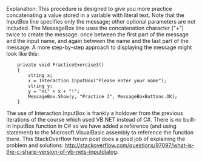 <p>Explanation:
This procedure is designed to give you more practice concatenating a value stored in a variable with literal text. Note that the InputBox line specifies only the message; other optional parameters are not included. The MessageBox line uses the concatenation character ("+") twice to create the message: once between the first part of the message and the input name, and again between the name and the last part of the message. A more step-by-step approach to displaying the message might look like this:</p>

<pre><code>    private void PracticeExercise3()
    {
        string x;
        x = Interaction.InputBox("Please enter your name");
        string y;
        y = "Hi" + x + "!";
        MessageBox.Show(y, "Practice 3", MessageBoxButtons.OK);
    }
</code></pre>

<p>The use of Interaction.InputBox is frankly a holdover from the previous iterations of the course which used VB.NET instead of C#.  There is no built-in InputBox function in C# so we have added a reference (and using statement) to the Microsoft.VisualBasic assembly to reference the function there.  This StackOverflow forum post does a good job of explaining the problem and solutions:  <a href="http://stackoverflow.com/questions/97097/what-is-the-c-sharp-version-of-vb-nets-inputdialog">http://stackoverflow.com/questions/97097/what-is-the-c-sharp-version-of-vb-nets-inputdialog</a>.</p>

